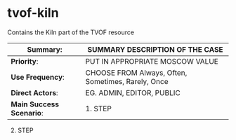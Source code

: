 # tvof-kiln
Contains the Kiln part of the TVOF resource

**Summary**: | SUMMARY DESCRIPTION OF THE CASE
------------ | -------------
**Priority**: | PUT IN APPROPRIATE MOSCOW VALUE
**Use Frequency**: | CHOOSE FROM Always, Often, Sometimes, Rarely, Once
**Direct Actors**: | EG. ADMIN, EDITOR, PUBLIC
**Main Success Scenario**: | 1. STEP  
2. STEP
